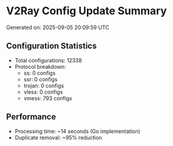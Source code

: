 # V2Ray Config Update Summary
Generated on: 2025-09-05 20:09:59 UTC

## Configuration Statistics
- Total configurations: 12338
- Protocol breakdown:
  - ss: 0 configs
  - ssr: 0 configs
  - trojan: 0 configs
  - vless: 0 configs
  - vmess: 793 configs

## Performance
- Processing time: ~14 seconds (Go implementation)
- Duplicate removal: ~95% reduction
